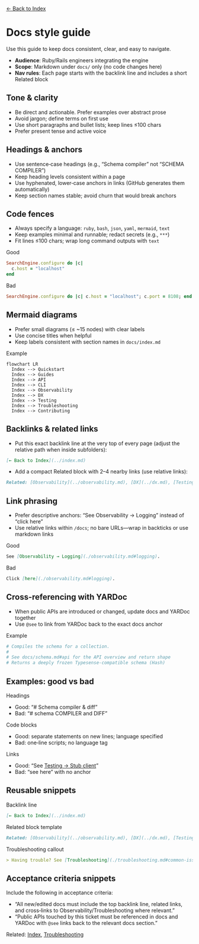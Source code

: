 [← Back to Index](../index.md)

# Docs style guide

Use this guide to keep docs consistent, clear, and easy to navigate.

- **Audience**: Ruby/Rails engineers integrating the engine
- **Scope**: Markdown under `docs/` only (no code changes here)
- **Nav rules**: Each page starts with the backlink line and includes a short Related block

## Tone & clarity

- Be direct and actionable. Prefer examples over abstract prose
- Avoid jargon; define terms on first use
- Use short paragraphs and bullet lists; keep lines ≤100 chars
- Prefer present tense and active voice

## Headings & anchors

- Use sentence‑case headings (e.g., “Schema compiler” not “SCHEMA COMPILER”)
- Keep heading levels consistent within a page
- Use hyphenated, lower‑case anchors in links (GitHub generates them automatically)
- Keep section names stable; avoid churn that would break anchors

## Code fences

- Always specify a language: `ruby`, `bash`, `json`, `yaml`, `mermaid`, `text`
- Keep examples minimal and runnable; redact secrets (e.g., `***`)
- Fit lines ≤100 chars; wrap long command outputs with `text`

Good

```ruby
SearchEngine.configure do |c|
  c.host = "localhost"
end
```

Bad

```ruby
SearchEngine.configure do |c| c.host = "localhost"; c.port = 8108; end
```

## Mermaid diagrams

- Prefer small diagrams (≤ ~15 nodes) with clear labels
- Use concise titles when helpful
- Keep labels consistent with section names in `docs/index.md`

Example

```mermaid
flowchart LR
  Index --> Quickstart
  Index --> Guides
  Index --> API
  Index --> CLI
  Index --> Observability
  Index --> DX
  Index --> Testing
  Index --> Troubleshooting
  Index --> Contributing
```

## Backlinks & related links

- Put this exact backlink line at the very top of every page (adjust the relative path when inside subfolders):

```md
[← Back to Index](../index.md)
```

- Add a compact Related block with 2–4 nearby links (use relative links):

```md
Related: [Observability](../observability.md), [DX](../dx.md), [Testing](../testing.md)
```

## Link phrasing

- Prefer descriptive anchors: “See Observability → Logging” instead of “click here”
- Use relative links within `/docs`; no bare URLs—wrap in backticks or use markdown links

Good

```md
See [Observability → Logging](./observability.md#logging).
```

Bad

```md
Click [here](./observability.md#logging).
```

## Cross-referencing with YARDoc

- When public APIs are introduced or changed, update docs and YARDoc together
- Use `@see` to link from YARDoc back to the exact docs anchor

Example

```ruby
# Compiles the schema for a collection.
#
# See docs/schema.md#api for the API overview and return shape
# Returns a deeply frozen Typesense-compatible schema (Hash)
```

## Examples: good vs bad

Headings

- Good: “# Schema compiler & diff”
- Bad: “# schema COMPILER and DIFF”

Code blocks

- Good: separate statements on new lines; language specified
- Bad: one‑line scripts; no language tag

Links

- Good: “See [Testing → Stub client](./testing.md#stub-client)”
- Bad: “see here” with no anchor

## Reusable snippets

Backlink line

```md
[← Back to Index](../index.md)
```

Related block template

```md
Related: [Observability](../observability.md), [DX](../dx.md), [Testing](../testing.md)
```

Troubleshooting callout

```md
> Having trouble? See [Troubleshooting](./troubleshooting.md#common-issues) for fixes.
```

## Acceptance criteria snippets

Include the following in acceptance criteria:

- “All new/edited docs must include the top backlink line, related links, and cross‑links to Observability/Troubleshooting where relevant.”
- “Public APIs touched by this ticket must be referenced in docs and YARDoc with `@see` links back to the relevant docs section.”

Related: [Index](../index.md), [Troubleshooting](../troubleshooting.md)
